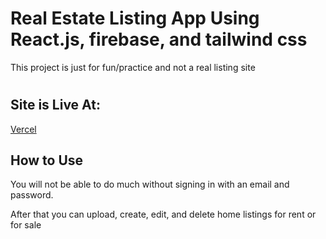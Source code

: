 # Real Estate Listing App Using React.js, firebase, and tailwind css

This project is just for fun/practice and not a real listing site 

#

## Site is Live At:

    
[Vercel](https://react-real-estate-practice-olnh.vercel.app/)

## How to Use

You will not be able to do much without signing in with an email and password.

After that you can upload, create, edit, and delete home listings for rent or for sale  